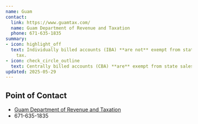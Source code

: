 ```yaml
---
name: Guam
contact:
  link: https://www.guamtax.com/
  name: Guam Department of Revenue and Taxation
  phone: 671-635-1835
summary:
- icon: highlight_off
  text: Individually billed accounts (IBA) **are not** exempt from state sales
    tax.
- icon: check_circle_outline
  text: Centrally billed accounts (CBA) **are** exempt from state sales tax.
updated: 2025-05-29
---
```


## Point of Contact
- [Guam Department of Revenue and Taxation](https://www.guamtax.com/)
- 671-635-1835
